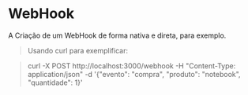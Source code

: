 # WebHook
A Criação de um WebHook de forma nativa e direta, para exemplo.

> Usando curl para exemplificar:

> curl -X POST http://localhost:3000/webhook -H "Content-Type: application/json" -d '{"evento": "compra", "produto": "notebook", "quantidade": 1}'
